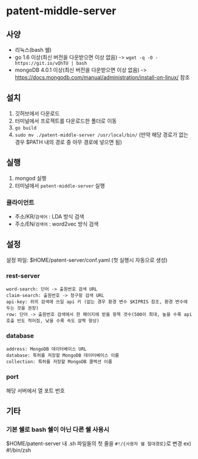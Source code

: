 # patent-middle-server

## 사양

- 리눅스(bash 쉘)
- go 1.6 이상(최신 버전을 다운받으면 이상 없음) -> `wget -q -O - https://git.io/vQhTU | bash`
- mongoDB 4.0.1 이상(최신 버전을 다운받으면 이상 없음) -> https://docs.mongodb.com/manual/administration/install-on-linux/ 참조

## 설치

1. 깃허브에서 다운로드
2. 터미널에서 프로젝트를 다운로드한 폴더로 이동
3. `go build`
4. `sudo mv ./patent-middle-server /usr/local/bin/` (만약 해당 경로가 없는 경우 $PATH 내의 경로 중 아무 경로에 넣으면 됨)

## 실행

1. mongod 실행
2. 터미널에서 `patent-middle-server` 실행

### 클라이언트

- 주소/KR/`검색어` : LDA 방식 검색
- 주소/EN/`검색어` : word2vec 방식 검색

## 설정

설정 파일: $HOME/patent-server/conf.yaml (첫 실행시 자동으로 생성)

### rest-server
    word-search: 단어 -> 출원번호 검색 URL
    claim-search: 출원번호 -> 청구항 검색 URL
    api-key: 위의 검색에 쓰일 api 키 (없는 경우 환경 변수 $KIPRIS 참조, 환경 변수에 두는 것을 권장)
    row: 단어 -> 출원번호 검색에서 한 페이지에 받을 항목 갯수(500이 최대, 높을 수록 api 호출 빈도 적어짐, 낮을 수록 속도 살짝 향상)

### database
    address: MongoDB 데이터베이스 URL
    database: 특허를 저장할 MongoDB 데이터베이스 이름
    collection: 특허를 저장할 MongoDB 콜렉션 이름

### port

해당 서버에서 열 포트 번호

## 기타

### 기본 쉘로 bash 쉘이 아닌 다른 쉘 사용시

$HOME/patent-server 내 .sh 파일들의 첫 줄을 `#!/{사용자 쉘 절대경로}`로 변경
ex) #!/bin/zsh

